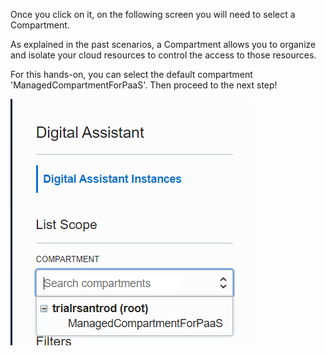 Once you click on it, on the following screen you will need to select a Compartment.

As explained in the past scenarios, a Compartment allows you to organize and isolate your cloud resources to control the access to those resources.

For this hands-on, you can select the default compartment 'ManagedCompartmentForPaaS'. Then proceed to the next step!

![OCI console - Digital Assistant - Select Compartment](assets/select-compartment.jpg)
